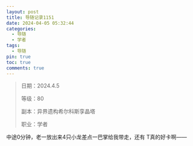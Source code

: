 ```yaml
---
layout: post
title: 导随记录1151
date: 2024-04-05 05:32:44
categories:
  - 导随
  - 学者
tags:
  - 导随
pin: true
toc: true
comments: true
---
```

> 日期：2024.4.5
>
> 等级：80
>
> 副本：异界遗构希尔科斯孪晶塔
>
> 职业：学者

中途0分钟，老一放出来4只小龙差点一巴掌给我带走，还有 T真的好卡啊——